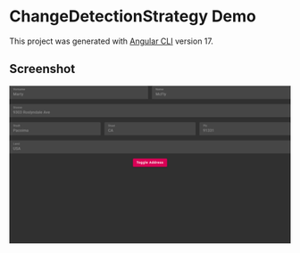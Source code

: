 # ChangeDetectionStrategy Demo

This project was generated with [Angular CLI](https://github.com/angular/angular-cli) version 17.

## Screenshot

![Screenshot](/src/assets/screenshot.png)
